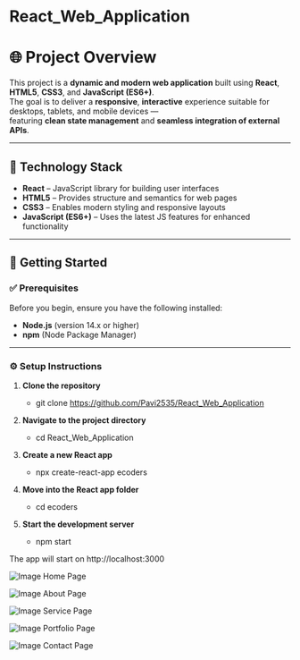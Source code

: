 # React_Web_Application
# 🌐 Project Overview

This project is a **dynamic and modern web application** built using **React**, **HTML5**, **CSS3**, and **JavaScript (ES6+)**.  
The goal is to deliver a **responsive**, **interactive** experience suitable for desktops, tablets, and mobile devices —  
featuring **clean state management** and **seamless integration of external APIs**.

---

## 🧰 Technology Stack

- **React** – JavaScript library for building user interfaces  
- **HTML5** – Provides structure and semantics for web pages  
- **CSS3** – Enables modern styling and responsive layouts  
- **JavaScript (ES6+)** – Uses the latest JS features for enhanced functionality  

---

## 🚀 Getting Started

### ✅ Prerequisites
Before you begin, ensure you have the following installed:

- **Node.js** (version 14.x or higher)  
- **npm** (Node Package Manager)

---

### ⚙️ Setup Instructions

1. **Clone the repository**
   - git clone https://github.com/Pavi2535/React_Web_Application
   
2. **Navigate to the project directory**
   - cd React_Web_Application
     
3. **Create a new React app**
   -  npx create-react-app ecoders
   
4. **Move into the React app folder**
   - cd ecoders
  
5. **Start the development server**
   - npm start

The app will start on http://localhost:3000
 


![Image](https://github.com/user-attachments/assets/c1a1851b-c3ae-4a3e-9177-bca8fbceac80)
Home Page

![Image](https://github.com/user-attachments/assets/a3929ef1-cbbe-4d42-a66b-535f11588aa7)
About Page

![Image](https://github.com/user-attachments/assets/398ae836-fc7b-453d-ba8c-226004447541)
Service Page

![Image](https://github.com/user-attachments/assets/3551501a-b30e-47c1-a1fd-ab1d5d3f5a14)
Portfolio Page

![Image](https://github.com/user-attachments/assets/75cf44d5-ea75-4ebd-bd02-a9c73c3b841e)
Contact Page
